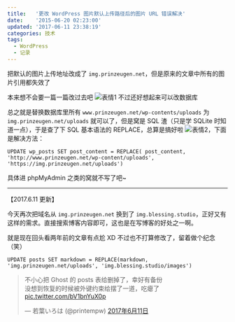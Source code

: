 ```yaml
---
title:   '更改 WordPress 图片默认上传路径后的图片 URL 错误解决'
date:    '2015-06-20 02:23:00'
updated: '2017-06-11 23:38:19'
categories: 技术
tags:
  - WordPress
  - 记录
---
```


把默认的图片上传地址改成了 `img.prinzeugen.net`，但是原来的文章中所有的图片引用都失效了

本来想不会要一篇一篇改过去吧 ![表情1](https://img.prin.studio/images/2015/05/2015-05-31_10-01-03.jpg) 不过还好想起来可以改数据库

总之就是替换数据库里所有 `www.prinzeugen.net/wp-contents/uploads` 为 `img.prinzeugen.net/uploads` 就可以了，但是窝是 SQL 渣（只是学 SQLite 时知道一点），于是查了下 SQL 基本语法的 REPLACE，总算是搞好啦 ![表情2](https://img.prin.studio/images/2015/05/20150503124308.jpg)，下面是解决方法：

<!--more-->

```
UPDATE wp_posts SET post_content = REPLACE( post_content, 'http://www.prinzeugen.net/wp-content/uploads', 'https://img.prinzeugen.net/uploads')
```

具体进 phpMyAdmin 之类的窝就不写了吧~

------

【2017.6.11 更新】

今天再次把域名从 `img.prinzeugen.net` 换到了 `img.blessing.studio`，正好又有这样的需求。直接搜索博客内容即可，这也是在写博客的好处之一啊。

就是现在回头看两年前的文章有点尬 XD 不过也不打算修改了，留着做个纪念（笑）

```
UPDATE posts SET markdown = REPLACE(markdown, 'img.prinzeugen.net/uploads', 'img.blessing.studio/images')
```

<blockquote class="twitter-tweet" data-lang="zh-cn"><p lang="zh" dir="ltr">不小心把 Ghost 的 posts 表给删掉了，幸好有备份<br>没想到恢复的时候被外键约束给摆了一道，吃瘪了 <a href="https://t.co/bV1bnYuX0p">pic.twitter.com/bV1bnYuX0p</a></p>&mdash; 若葉いろは (@printempw) <a href="https://twitter.com/printempw/status/873922289842110464">2017年6月11日</a></blockquote>
<script async src="//platform.twitter.com/widgets.js" charset="utf-8"></script>
